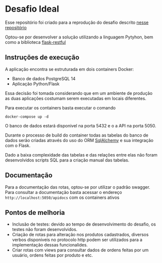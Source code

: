 # Desafio Ideal

Esse repositório foi criado para a reprodução do desafio descrito [nesse repositório](https://github.com/idealctvm-administrator/backend-challenge-node)

Optou-se por desenvolver a solução utilizando a linguagem Pytyhon, bem como a biblioteca [flask-restful](https://flask-restful.readthedocs.io/en/latest/)

## Instruções de execução

A aplicação encontra se estruturada em dois containers Docker:

- Banco de dados PostgreSQL 14
- Aplicação Python/Flask

Essa decisão foi tomada considerando que em um ambiente de produção as duas aplicações costumam serem executadas em locais diferentes.

Para executar os containers basta executar o comando 

``docker-compose up -d``

O banco de dados estará disponivel na porta 5432 e o a API na porta 5050.

Durante o processo de build do container todas as tabelas do banco de dados serão criadas através do uso do ORM [SqlAlchemy](https://www.sqlalchemy.org/) e sua integração com o Flask. 

Dado a baixa complexidade das tabelas e das relações entre elas não foram desenvolvidos scripts SQL para a criação manual das tabelas.

## Documentação

Para a documentação das rotas, optou-se por utilizar o padrão swagger. Para consultar a documentação basta acessar o endereço ``http://localhost:5050/apidocs`` com os containers ativos

## Pontos de melhoria

- Inclusão de testes: devido ao tempo de desenvolvimento do desafio, os testes não foram desenvolvidos.
- Criação de rotas para alteração nos produtos cadastrados, diversos verbos disponiveis no protocolo http podem ser utilizados para a implementação dessas funcionalides.
- Criar rotas com views para consultar dados de ordens feitas por um usuário, ordens feitas por produto e etc.

